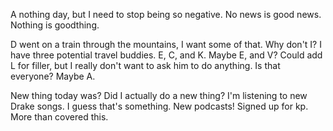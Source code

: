 A nothing day, but I need to stop being so negative. No news is good news. Nothing is goodthing.

D went on a train through the mountains, I want some of that. Why don't I? I have three potential travel buddies. E, C, and K. Maybe E, and V? Could add L for filler, but I really don't want to ask him to do anything. Is that everyone? Maybe A.

New thing today was? Did I actually do a new thing? I'm listening to new Drake songs. I guess that's something. New podcasts! Signed up for kp. More than covered this. 
